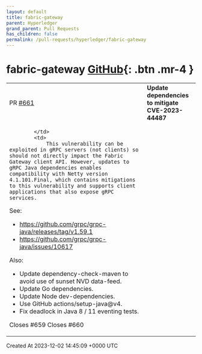 ```yaml
---
layout: default
title: fabric-gateway
parent: Hyperledger
grand_parent: Pull Requests
has_children: false
permalink: /pull-requests/hyperledger/fabric-gateway
---
```


# fabric-gateway <span class="fs-3 right-align">[GitHub](https://github.com/hyperledger/fabric-gateway){: .btn .mr-4 }</span>


<div>
    <table>
        <tr>
            <td>
                PR <a href="https://github.com/hyperledger/fabric-gateway/pull/661" class=".btn">#661</a>
            </td>
            <td>
                <b>
                    Update dependencies to mitigate CVE-2023-44487
                </b>
            </td>
        </tr>
        <tr>
            <td>
                
            </td>
            <td>
                This vulnerability can be exploited in gRPC servers (not clients) so should not directly impact the Fabric Gateway client API. However, updates to gRPC Java dependencies enables compatibility with Netty version 4.1.101.Final, which contains mitigations to this vulnerability and supports client applications that also expose gRPC services.

See:

- https://github.com/grpc/grpc-java/releases/tag/v1.59.1
- https://github.com/grpc/grpc-java/issues/10617

Also:

- Update dependency-check-maven to avoid use of sunset NVD data-feed.
- Update Go dependencies.
- Update Node dev-dependencies.
- Use GitHub actions/setup-java@v4.
- Fix deadlock in Java 8 / 11 eventing tests.

Closes #659
Closes #660
            </td>
        </tr>
    </table>
    <div class="right-align">
        Created At 2023-12-02 14:45:09 +0000 UTC
    </div>
</div>

